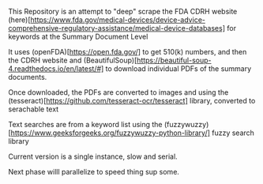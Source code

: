 This Repository is an attempt to "deep" scrape the FDA CDRH website (here)[https://www.fda.gov/medical-devices/device-advice-comprehensive-regulatory-assistance/medical-device-databases] for keywords at the Summary Document Level

It uses (openFDA)[https://open.fda.gov/] to get 510(k) numbers, and then the CDRH website and (BeautifulSoup)[https://beautiful-soup-4.readthedocs.io/en/latest/#] to download individual PDFs of the summary documents.

Once downloaded, the PDFs are converted to images and using the (tesseract)[https://github.com/tesseract-ocr/tesseract] library, converted to serachable text

Text searches are from a keyword list using the (fuzzywuzzy) [https://www.geeksforgeeks.org/fuzzywuzzy-python-library/] fuzzy search library

Current version is a single instance, slow and serial.   

Next phase willl parallelize to speed thing sup some.
